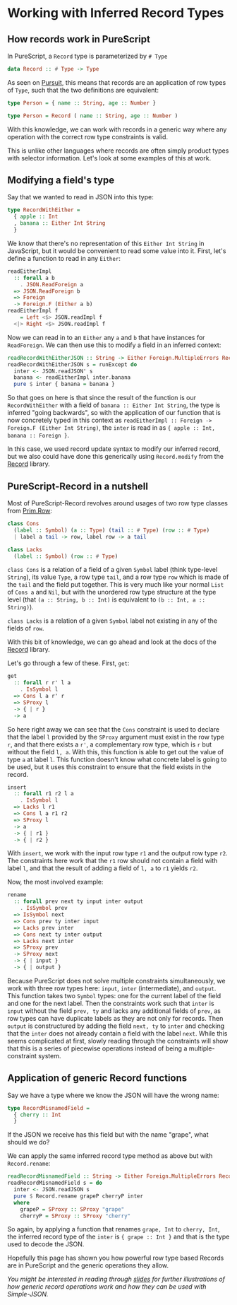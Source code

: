 # Working with Inferred Record Types

## How records work in PureScript

In PureScript, a `Record` type is parameterized by `# Type`

```hs
data Record :: # Type -> Type
```

As seen on [Pursuit](https://pursuit.purescript.org/builtins/docs/Prim#t:Record), this means that records are an application of row types of `Type`, such that the two definitions are equivalent:

```hs
type Person = { name :: String, age :: Number }

type Person = Record ( name :: String, age :: Number )
```

With this knowledge, we can work with records in a generic way where any operation with the correct row type constraints is valid.

This is unlike other languages where records are often simply product types with selector information. Let's look at some examples of this at work.

## Modifying a field's type

Say that we wanted to read in JSON into this type:

```hs
type RecordWithEither =
  { apple :: Int
  , banana :: Either Int String
  }
```

We know that there's no representation of this `Either Int String` in JavaScript, but it would be convenient to read some value into it. First, let's define a function to read in any `Either`:

```hs
readEitherImpl
  :: forall a b
    . JSON.ReadForeign a
  => JSON.ReadForeign b
  => Foreign
  -> Foreign.F (Either a b)
readEitherImpl f
    = Left <$> JSON.readImpl f
  <|> Right <$> JSON.readImpl f
```

Now we can read in to an `Either` any `a` and `b` that have instances for `ReadForeign`. We can then use this to modify a field in an inferred context:

```hs
readRecordWithEitherJSON :: String -> Either Foreign.MultipleErrors RecordWithEither
readRecordWithEitherJSON s = runExcept do
  inter <- JSON.readJSON' s
  banana <- readEitherImpl inter.banana
  pure $ inter { banana = banana }
```

So that goes on here is that since the result of the function is our `RecordWithEither` with a field of `banana :: Either Int String`, the type is inferred "going backwards", so with the application of our function that is now concretely typed in this context as `readEitherImpl :: Foreign -> Foreign.F (Either Int String)`, the `inter` is read in as `{ apple :: Int, banana :: Foreign }`.

In this case, we used record update syntax to modify our inferred record, but we also could have done this generically using `Record.modify` from the [Record](https://pursuit.purescript.org/packages/purescript-record) library.

## PureScript-Record in a nutshell

Most of PureScript-Record revolves around usages of two row type classes from [Prim.Row](https://justinwoo.github.io/generated-docs-12/generated-docs/Prim.Row.html):

```hs
class Cons
  (label :: Symbol) (a :: Type) (tail :: # Type) (row :: # Type)
  | label a tail -> row, label row -> a tail

class Lacks
  (label :: Symbol) (row :: # Type)
```

`class Cons` is a relation of a field of a given `Symbol` label (think type-level `String`), its value `Type`, a row type `tail`, and a row type `row` which is made of the `tail` and the field put together. This is very much like your normal `List` of `Cons a` and `Nil`, but with the unordered row type structure at the type level (that `(a :: String, b :: Int)` is equivalent to `(b :: Int, a :: String)`).

`class Lacks` is a relation of a given `Symbol` label not existing in any of the fields of `row`.

With this bit of knowledge, we can go ahead and look at the docs of the [Record](https://pursuit.purescript.org/packages/purescript-record) library.

Let's go through a few of these. First, `get`:

```hs
get
  :: forall r r' l a
    . IsSymbol l
  => Cons l a r' r
  => SProxy l
  -> { | r }
  -> a
```

So here right away we can see that the `Cons` constraint is used to declare that the label `l` provided by the `SProxy` argument must exist in the row type `r`, and that there exists a `r'`, a complementary row type, which is `r` but without the field `l, a`. With this, this function is able to get out the value of type `a` at label `l`. This function doesn't know what concrete label is going to be used, but it uses this constraint to ensure that the field exists in the record.

```hs
insert
  :: forall r1 r2 l a
    . IsSymbol l
  => Lacks l r1
  => Cons l a r1 r2
  => SProxy l
  -> a
  -> { | r1 }
  -> { | r2 }
```

With `insert`, we work with the input row type `r1` and the output row type `r2`. The constraints here work that the `r1` row should not contain a field with label `l`, and that the result of adding a field of `l, a` to `r1` yields `r2`.

Now, the most involved example:

```hs
rename
  :: forall prev next ty input inter output
    . IsSymbol prev
  => IsSymbol next
  => Cons prev ty inter input
  => Lacks prev inter
  => Cons next ty inter output
  => Lacks next inter
  => SProxy prev
  -> SProxy next
  -> { | input }
  -> { | output }
```

Because PureScript does not solve multiple constraints simultaneously, we work with three row types here: `input`, `inter` (intermediate), and `output`. This function takes two `Symbol` types: one for the current label of the field and one for the next label. Then the constraints work such that `inter` is `input` without the field `prev, ty` and lacks any additional fields of `prev`, as row types can have duplicate labels as they are not only for records. Then `output` is constructured by adding the field `next, ty` to `inter` and checking that the `inter` does not already contain a field with the label `next`. While this seems complicated at first, slowly reading through the constraints will show that this is a series of piecewise operations instead of being a multiple-constraint system.

## Application of generic Record functions

Say we have a type where we know the JSON will have the wrong name:

```hs
type RecordMisnamedField =
  { cherry :: Int
  }
```

If the JSON we receive has this field but with the name "grape", what should we do?

We can apply the same inferred record type method as above but with `Record.rename`:

```hs
readRecordMisnamedField :: String -> Either Foreign.MultipleErrors RecordMisnamedField
readRecordMisnamedField s = do
  inter <- JSON.readJSON s
  pure $ Record.rename grapeP cherryP inter
  where
    grapeP = SProxy :: SProxy "grape"
    cherryP = SProxy :: SProxy "cherry"
```

So again, by applying a function that renames `grape, Int` to `cherry, Int`, the inferred record type of the `inter` is `{ grape :: Int }` and that is the type used to decode the JSON.

Hopefully this page has shown you how powerful row type based Records are in PureScript and the generic operations they allow.

*You might be interested in reading through [slides](https://speakerdeck.com/justinwoo/easy-json-deserialization-with-simple-json-and-record) for further illustrations of how generic record operations work and how they can be used with Simple-JSON.*
